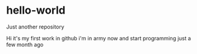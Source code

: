 # hello-world
Just another repository

Hi it's my first work in github
i'm in army now and start programming just a few month ago
